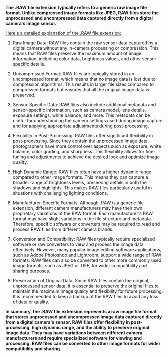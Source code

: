 **The .RAW file extension typically refers to a generic raw image file format. Unlike compressed image formats like JPEG, RAW files store the unprocessed and uncompressed data captured directly from a digital camera's image sensor.**

<ins>Here's a detailed explanation of the .RAW file extension:</ins>

1. Raw Image Data: RAW files contain the raw sensor data captured by a digital camera without any in-camera processing or compression. This means that RAW files preserve the maximum amount of image information, including color data, brightness values, and other sensor-specific details.

2. Uncompressed Format: RAW files are typically stored in an uncompressed format, which means that no image data is lost due to compression algorithms. This results in larger file sizes compared to compressed formats but ensures that all the original image data is preserved.

3. Sensor-Specific Data: RAW files also include additional metadata and sensor-specific information, such as camera model, lens details, exposure settings, white balance, and more. This metadata can be useful for understanding the camera settings used during image capture and for applying appropriate adjustments during post-processing.

4. Flexibility in Post-Processing: RAW files offer significant flexibility in post-processing. Since they contain the unprocessed image data, photographers have more control over aspects such as exposure, white balance, color grading, and sharpness. This flexibility allows for fine-tuning and adjustments to achieve the desired look and optimize image quality.

5. High Dynamic Range: RAW files often have a higher dynamic range compared to other image formats. This means they can capture a broader range of brightness levels, preserving details in both the shadows and highlights. This makes RAW files particularly useful in situations with challenging lighting conditions.

6. Manufacturer-Specific Formats: Although .RAW is a generic file extension, different camera manufacturers may have their own proprietary variations of the RAW format. Each manufacturer's RAW format may have slight variations in the file structure and metadata. Therefore, specific software or converters may be required to read and process RAW files from different camera brands.

7. Conversion and Compatibility: RAW files typically require specialized software or raw converters to view and process the image data effectively. However, many popular image editing software applications, such as Adobe Photoshop and Lightroom, support a wide range of RAW formats. RAW files can also be converted to other more commonly used image formats, such as JPEG or TIFF, for wider compatibility and sharing purposes.

8. Preservation of Original Data: Since RAW files contain the original, unprocessed sensor data, it is essential to preserve the original files to maintain the maximum image quality and flexibility for future processing. It is recommended to keep a backup of the RAW files to avoid any loss of data or quality.

**In summary, the .RAW file extension represents a raw image file format that stores unprocessed and uncompressed image data captured directly from a digital camera's sensor. RAW files offer flexibility in post-processing, high dynamic range, and the ability to preserve original image data. They may have variations between different camera manufacturers and require specialized software for viewing and processing. RAW files can be converted to other image formats for wider compatibility and sharing.**
